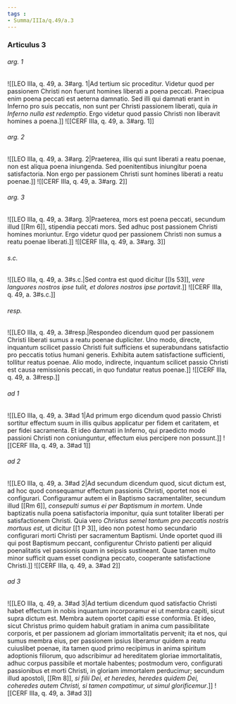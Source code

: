 ```yaml
---
tags : 
- Summa/IIIa/q.49/a.3
---
```


### Articulus 3

###### arg. 1
![[LEO IIIa, q. 49, a. 3#arg. 1|Ad tertium sic proceditur. Videtur quod per passionem Christi non fuerunt homines liberati a poena peccati. Praecipua enim poena peccati est aeterna damnatio. Sed illi qui damnati erant in Inferno pro suis peccatis, non sunt per Christi passionem liberati, quia *in Inferno nulla est redemptio*. Ergo videtur quod passio Christi non liberavit homines a poena.]]
![[CERF IIIa, q. 49, a. 3#arg. 1]]

###### arg. 2
![[LEO IIIa, q. 49, a. 3#arg. 2|Praeterea, illis qui sunt liberati a reatu poenae, non est aliqua poena iniungenda. Sed poenitentibus iniungitur poena satisfactoria. Non ergo per passionem Christi sunt homines liberati a reatu poenae.]]
![[CERF IIIa, q. 49, a. 3#arg. 2]]

###### arg. 3
![[LEO IIIa, q. 49, a. 3#arg. 3|Praeterea, mors est poena peccati, secundum illud [[Rm 6]], stipendia peccati mors. Sed adhuc post passionem Christi homines moriuntur. Ergo videtur quod per passionem Christi non sumus a reatu poenae liberati.]]
![[CERF IIIa, q. 49, a. 3#arg. 3]]

###### s.c.
![[LEO IIIa, q. 49, a. 3#s.c.|Sed contra est quod dicitur [[Is 53]], *vere languores nostros ipse tulit, et dolores nostros ipse portavit*.]]
![[CERF IIIa, q. 49, a. 3#s.c.]]

###### resp.
![[LEO IIIa, q. 49, a. 3#resp.|Respondeo dicendum quod per passionem Christi liberati sumus a reatu poenae dupliciter. Uno modo, directe, inquantum scilicet passio Christi fuit sufficiens et superabundans satisfactio pro peccatis totius humani generis. Exhibita autem satisfactione sufficienti, tollitur reatus poenae. Alio modo, indirecte, inquantum scilicet passio Christi est causa remissionis peccati, in quo fundatur reatus poenae.]]
![[CERF IIIa, q. 49, a. 3#resp.]]

###### ad 1
![[LEO IIIa, q. 49, a. 3#ad 1|Ad primum ergo dicendum quod passio Christi sortitur effectum suum in illis quibus applicatur per fidem et caritatem, et per fidei sacramenta. Et ideo damnati in Inferno, qui praedicto modo passioni Christi non coniunguntur, effectum eius percipere non possunt.]]
![[CERF IIIa, q. 49, a. 3#ad 1]]

###### ad 2
![[LEO IIIa, q. 49, a. 3#ad 2|Ad secundum dicendum quod, sicut dictum est, ad hoc quod consequamur effectum passionis Christi, oportet nos ei configurari. Configuramur autem ei in Baptismo sacramentaliter, secundum illud [[Rm 6]], *consepulti sumus ei per Baptismum in mortem*. Unde baptizatis nulla poena satisfactoria imponitur, quia sunt totaliter liberati per satisfactionem Christi. Quia vero *Christus semel tantum pro peccatis nostris mortuus est*, ut dicitur [[1 P 3]], ideo non potest homo secundario configurari morti Christi per sacramentum Baptismi. Unde oportet quod illi qui post Baptismum peccant, configurentur Christo patienti per aliquid poenalitatis vel passionis quam in seipsis sustineant. Quae tamen multo minor sufficit quam esset condigna peccato, cooperante satisfactione Christi.]]
![[CERF IIIa, q. 49, a. 3#ad 2]]

###### ad 3
![[LEO IIIa, q. 49, a. 3#ad 3|Ad tertium dicendum quod satisfactio Christi habet effectum in nobis inquantum incorporamur ei ut membra capiti, sicut supra dictum est. Membra autem oportet capiti esse conformia. Et ideo, sicut Christus primo quidem habuit gratiam in anima cum passibilitate corporis, et per passionem ad gloriam immortalitatis pervenit; ita et nos, qui sumus membra eius, per passionem ipsius liberamur quidem a reatu cuiuslibet poenae, ita tamen quod primo recipimus in anima spiritum adoptionis filiorum, quo adscribimur ad hereditatem gloriae immortalitatis, adhuc corpus passibile et mortale habentes; postmodum vero, configurati passionibus et morti Christi, in gloriam immortalem perducimur; secundum illud apostoli, [[Rm 8]], *si filii Dei, et heredes, heredes quidem Dei, coheredes autem Christi, si tamen compatimur, ut simul glorificemur*.]]
![[CERF IIIa, q. 49, a. 3#ad 3]]

